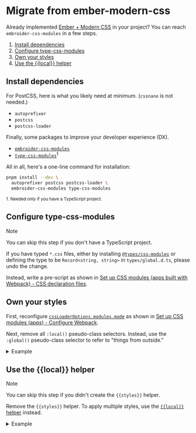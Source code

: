 # Migrate from ember-modern-css

Already implemented [Ember + Modern CSS](https://github.com/evoactivity/ember-modern-css) in your project? You can reach `embroider-css-modules` in a few steps.

1. [Install dependencies](#install-dependencies)
1. [Configure type-css-modules](#configure-type-css-modules)
1. [Own your styles](#own-your-styles)
1. [Use the {{local}} helper](#use-the-local-helper)


## Install dependencies

For PostCSS, here is what you likely need at minimum. (`cssnano` is not needed.)

- `autoprefixer`
- `postcss`
- `postcss-loader`

Finally, some packages to improve your developer experience (DX).

- [`embroider-css-modules`](../../packages/embroider-css-modules/README.md)
- [`type-css-modules`](../../packages/type-css-modules/README.md)<sup>1</sup>

All in all, here's a one-line command for installation:

```sh
pnpm install --dev \
  autoprefixer postcss postcss-loader \
  embroider-css-modules type-css-modules
```

<sup>1. Needed only if you have a TypeScript project.</sup>


## Configure type-css-modules

> [!NOTE]
> You can skip this step if you don't have a TypeScript project.

If you have typed `*.css` files, either by installing [`@types/css-modules`](https://www.npmjs.com/package/@types/css-modules) or defining the type to be `Record<string, string>` in `types/global.d.ts`, please undo the change.

Instead, write a pre-script as shown in [Set up CSS modules (apps built with Webpack) - CSS declaration files](./set-up-css-modules-apps-built-with-webpack.md#css-declaration-files).


## Own your styles

First, reconfigure [`cssLoaderOptions.modules.mode`](https://webpack.js.org/loaders/css-loader/#mode) as shown in [Set up CSS modules (apps) - Configure Webpack](./set-up-css-modules-apps-built-with-webpack.md#configure-webpack).

Next, remove all `:local()` pseudo-class selectors. Instead, use the `:global()` pseudo-class selector to refer to "things from outside."

<details>

<summary>Example</summary>

```css
/* Before: app/components/navigation-menu.css */
:local(.list) {
  align-items: center;
  display: flex;
}

:local(.link) {
  display: inline-block;
  font-size: 0.875rem;
  padding: 0.875rem 1rem;
  text-decoration: none;
  white-space: nowrap;
}

:local(.link).active {
  background-color: #15202d;
}

:local(.link):hover {
  background-color: #26313d;
  transition: background-color 0.17s;
}

```

```css
/* After: app/components/navigation-menu.css */
.list {
  align-items: center;
  display: flex;
}

.link {
  display: inline-block;
  font-size: 0.875rem;
  padding: 0.875rem 1rem;
  text-decoration: none;
  white-space: nowrap;
}

.link:global(.active) {
  background-color: #15202d;
}

.link:hover {
  background-color: #26313d;
  transition: background-color 0.17s;
}
```

</details>


## Use the {{local}} helper

> [!NOTE]
> You can skip this step if you didn't create the `{{styles}}` helper.

Remove the `{{styles}}` helper. To apply multiple styles, use the [`{{local}}` helper](../../packages/embroider-css-modules/README.md#helper-local) instead.

<details>

<summary>Example</summary>

```hbs
{{! Before: app/templates/products.hbs }}
<div
  class={{styles
    this
    (concat
      (if
        this.isInExperimentalGroup
        "shared-layout products-with-details "
        "shared-layout products "
      )
      "sticky-container "
    )
  }}
>
  ...
</div>
```

```hbs
{{! After: app/templates/products.hbs }}
<div
  class={{local
    this.styles
    (if
      this.isInExperimentalGroup
      (array "shared-layout" "products-with-details")
      (array "shared-layout" "products")
    )
    "sticky-container"
  }}
>
  ...
</div>
```

</details>
